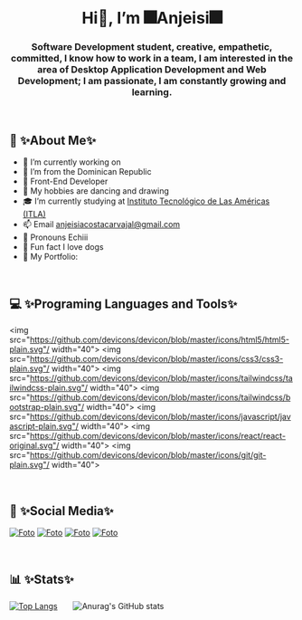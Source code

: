 <div id="header" align="center" >
  <img width="100" src="https://media.giphy.com/media/csYkWsVSZTzcSSU7oA/giphy.gif" alt="">
   <h1 align="center">Hi👋, I’m 🎆Anjeisi🎆</h1>
   <h3 align="center">Software Development student, creative, empathetic, committed, I know how to work in a team, 
                     I am interested in the area of Desktop Application                             
                     Development and Web Development; I am passionate, I am constantly growing and learning.
   </h3>
</div>

&nbsp;

## :bust_in_silhouette: ✨About Me✨  

- 🔭 I’m currently working on
- 🌱 I’m from the Dominican Republic
- 🌼 Front-End Developer
- 💃 My hobbies are dancing and drawing
- 🎓 I’m currently studying at [Instituto Tecnológico de Las Américas (ITLA)](https://itla.edu.do/)
- 📫 Email <a href="anjeisiacostacarvajal@gmail.com">anjeisiacostacarvajal@gmail.com</a>
- 🍥 Pronouns Echiii
- 🐶 Fun fact I love dogs
- 💖 My Portfolio: 
  
&nbsp;

## :computer: ✨Programing Languages and Tools✨   

<div align="left">
  
<img src="https://github.com/devicons/devicon/blob/master/icons/html5/html5-plain.svg"/ width="40">
<img src="https://github.com/devicons/devicon/blob/master/icons/css3/css3-plain.svg"/ width="40">
<img src="https://github.com/devicons/devicon/blob/master/icons/tailwindcss/tailwindcss-plain.svg"/ width="40">
<img src="https://github.com/devicons/devicon/blob/master/icons/tailwindcss/bootstrap-plain.svg"/ width="40">
<img src="https://github.com/devicons/devicon/blob/master/icons/javascript/javascript-plain.svg"/ width="40">
<img src="https://github.com/devicons/devicon/blob/master/icons/react/react-original.svg"/ width="40">
<img src="https://github.com/devicons/devicon/blob/master/icons/git/git-plain.svg"/ width="40">

</div>

&nbsp;

## :iphone: ✨Social Media✨

<a href="https://t.me/Echi_xi"><img width='65px' src="https://logos-world.net/wp-content/uploads/2021/03/Telegram-Logo.png" alt="Foto"></a> 
<a href="https://www.instagram.com/echi_xi/"><img width='65px' src="https://logos-world.net/wp-content/uploads/2020/06/Instagram-Logo-700x394.png" alt="Foto"></a>
<a href="#"><img width='65px' src="https://logos-world.net/wp-content/uploads/2020/04/Linkedin-Logo-2011-2019.png" alt="Foto"></a>
<a href="https://www.facebook.com/anjeisi.iac.7?mibextid=ZbWKwL"><img width='65px' src="https://logos-world.net/wp-content/uploads/2020/04/Facebook-Logo.png" alt="Foto"></a>

&nbsp;

## :bar_chart: ✨Stats✨

[![Top Langs](https://github-readme-stats.vercel.app/api/top-langs/?username=anjeisi&langs_count=8)](https://github.com/anuraghazra/github-readme-stats) &nbsp; &nbsp; &nbsp; ![Anurag's GitHub stats](https://github-readme-stats.vercel.app/api?username=anjeisi&show_icons=true&theme=default)
